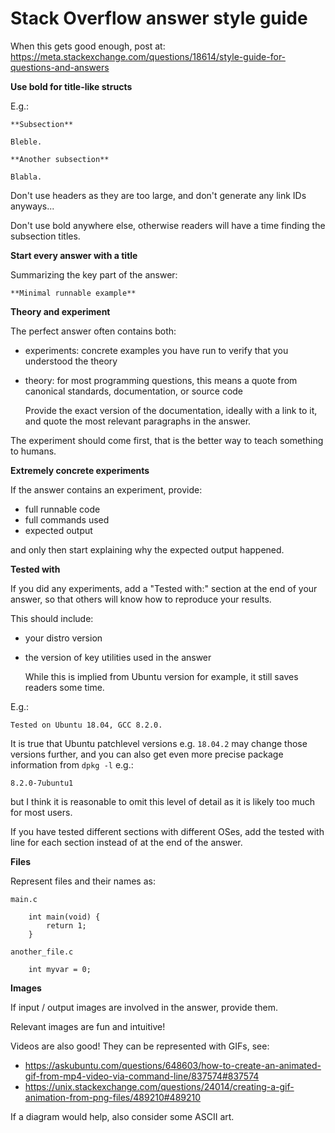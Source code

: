 # Stack Overflow answer style guide

When this gets good enough, post at: https://meta.stackexchange.com/questions/18614/style-guide-for-questions-and-answers

**Use bold for title-like structs**

E.g.:

    **Subsection**

    Bleble.

    **Another subsection**

    Blabla.

Don't use headers as they are too large, and don't generate any link IDs anyways...

Don't use bold anywhere else, otherwise readers will have a time finding the subsection titles.

**Start every answer with a title**

Summarizing the key part of the answer:

    **Minimal runnable example**

**Theory and experiment**

The perfect answer often contains both:

-   experiments: concrete examples you have run to verify that you understood the theory

-   theory: for most programming questions, this means a quote from canonical standards, documentation, or source code

    Provide the exact version of the documentation, ideally with a link to it, and quote the most relevant paragraphs in the answer.

The experiment should come first, that is the better way to teach something to humans.

**Extremely concrete experiments**

If the answer contains an experiment, provide:

- full runnable code
- full commands used
- expected output

and only then start explaining why the expected output happened.

**Tested with**

If you did any experiments, add a "Tested with:" section at the end of your answer, so that others will know how to reproduce your results.

This should include:

-   your distro version

-   the version of key utilities used in the answer

    While this is implied from Ubuntu version for example, it still saves readers some time.

E.g.:

    Tested on Ubuntu 18.04, GCC 8.2.0.

It is true that Ubuntu patchlevel versions e.g. `18.04.2` may change those versions further, and you can also get even more precise package information from `dpkg -l` e.g.:

    8.2.0-7ubuntu1

but I think it is reasonable to omit this level of detail as it is likely too much for most users.

If you have tested different sections with different OSes, add the tested with line for each section instead of at the end of the answer.

**Files**

Represent files and their names as:

    main.c

        int main(void) {
            return 1;
        }

    another_file.c

        int myvar = 0;

**Images**

If input / output images are involved in the answer, provide them.

Relevant images are fun and intuitive!

Videos are also good! They can be represented with GIFs, see:

- https://askubuntu.com/questions/648603/how-to-create-an-animated-gif-from-mp4-video-via-command-line/837574#837574
- https://unix.stackexchange.com/questions/24014/creating-a-gif-animation-from-png-files/489210#489210

If a diagram would help, also consider some ASCII art.
